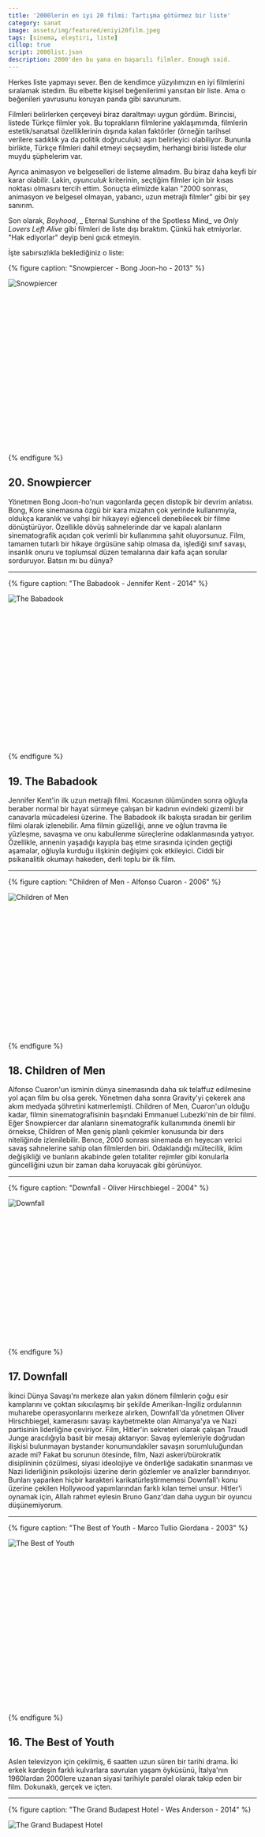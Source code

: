 ```yaml
---
title: '2000lerin en iyi 20 filmi: Tartışma götürmez bir liste'
category: sanat
image: assets/img/featured/eniyi20film.jpeg
tags: [sinema, eleştiri, liste]
cillop: true
script: 2000list.json
description: 2000'den bu yana en başarılı filmler. Enough said.
--- 
```


Herkes liste yapmayı sever. Ben de kendimce yüzyılımızın en iyi filmlerini sıralamak istedim. Bu elbette kişisel beğenilerimi yansıtan bir liste. Ama o beğenileri yavrusunu koruyan panda gibi savunurum. 

Filmleri belirlerken çerçeveyi biraz daraltmayı uygun gördüm. Birincisi, listede Türkçe filmler yok. Bu toprakların filmlerine yaklaşımımda, filmlerin estetik/sanatsal özelliklerinin dışında kalan faktörler (örneğin tarihsel verilere sadıklık ya da politik doğruculuk) aşırı belirleyici olabiliyor. Bununla birlikte, Türkçe filmleri dahil etmeyi seçseydim, herhangi birisi listede olur muydu şüphelerim var. 

Ayrıca animasyon ve belgeselleri de listeme almadım. Bu biraz daha keyfi bir karar olabilir. Lakin, _oyunculuk_ kriterinin, seçtiğim filmler için bir kısas noktası olmasını tercih ettim. Sonuçta elimizde kalan "2000 sonrası, animasyon ve belgesel olmayan, yabancı, uzun metrajlı filmler" gibi bir şey sanırım.

Son olarak, _Boyhood_, _ Eternal Sunshine of the Spotless Mind_ ve _Only Lovers Left Alive_ gibi filmleri de liste dışı bıraktım. Çünkü hak etmiyorlar. "Hak ediyorlar" deyip beni gıcık etmeyin. 

İşte sabırsızlıkla beklediğiniz o liste: 

{% figure caption: "Snowpiercer - Bong Joon-ho - 2013"  %}
<div class="ratio-box" style="padding-bottom: 66.7%">
<img alt="Snowpiercer" class="lazyload" data-src="/assets/img/others/snowpiercer.jpeg">
</div>
{% endfigure %}

## 20. Snowpiercer

Yönetmen Bong Joon-ho'nun vagonlarda geçen distopik bir devrim anlatısı. Bong, Kore sinemasına özgü bir kara mizahın çok yerinde kullanımıyla, oldukça karanlık ve vahşi bir hikayeyi eğlenceli denebilecek bir filme dönüştürüyor. Özellikle dövüş sahnelerinde dar ve kapalı alanların sinematografik açıdan çok verimli bir kullanımına şahit oluyorsunuz. Film, tamamen tutarlı bir hikaye örgüsüne sahip olmasa da, işlediği sınıf savaşı, insanlık onuru ve toplumsal düzen temalarına dair kafa açan sorular sorduruyor. Batsın mı bu dünya?

---- 

{% figure caption: "The Babadook - Jennifer Kent - 2014"  %}
<div class="ratio-box" style="padding-bottom: 60%">
<img alt="The Babadook" class="lazyload" data-src="/assets/img/others/babadook.jpeg">
</div>
{% endfigure %}

## 19. The Babadook

Jennifer Kent'in ilk uzun metrajlı filmi. Kocasının ölümünden sonra oğluyla beraber normal bir hayat sürmeye çalışan bir kadının evindeki gizemli bir canavarla mücadelesi üzerine. The Babadook ilk bakışta sıradan bir gerilim filmi olarak izlenebilir. Ama filmin güzelliği, anne ve oğlun travma ile yüzleşme, savaşma ve onu kabullenme süreçlerine odaklanmasında yatıyor. Özellikle, annenin yaşadığı kayıpla baş etme sırasında içinden geçtiği aşamalar, oğluyla kurduğu ilişkinin değişimi çok etkileyici. Ciddi bir psikanalitik okumayı hakeden, derli toplu bir ilk film. 

---- 

{% figure caption: "Children of Men - Alfonso Cuaron - 2006"  %}
<div class="ratio-box" style="padding-bottom: 56.25%">
<img alt="Children of Men" class="lazyload" data-src="/assets/img/others/childrenofmen.jpeg">
</div>
{% endfigure %}

## 18. Children of Men

Alfonso Cuaron'un isminin dünya sinemasında daha sık telaffuz edilmesine yol açan film bu olsa gerek. Yönetmen daha sonra Gravity'yi çekerek ana akım medyada şöhretini katmerlemişti. Children of Men, Cuaron'un olduğu kadar, filmin sinematografisinin başındaki Emmanuel Lubezki'nin de bir filmi. Eğer Snowpiercer dar alanların sinematografik kullanımında önemli bir örnekse, Children of Men geniş planlı çekimler konusunda bir ders niteliğinde izlenilebilir. Bence, 2000 sonrası sinemada en heyecan verici savaş sahnelerine sahip olan filmlerden biri. Odaklandığı mültecilik, iklim değişikliği ve bunların akabinde gelen totaliter rejimler gibi konularla güncelliğini uzun bir zaman daha koruyacak gibi görünüyor. 

---- 

{% figure caption: "Downfall - Oliver Hirschbiegel - 2004"  %}
<div class="ratio-box" style="padding-bottom: 56.25%">
<img alt="Downfall" class="lazyload" data-src="/assets/img/others/downfall.jpeg">
</div>
{% endfigure %}

## 17. Downfall

İkinci Dünya Savaşı'nı merkeze alan yakın dönem filmlerin çoğu esir kamplarını ve çoktan sıkıcılaşmış bir şekilde Amerikan-İngiliz ordularının muharebe operasyonlarını merkeze alırken, Downfall'da yönetmen Oliver Hirschbiegel, kamerasını savaşı kaybetmekte olan Almanya'ya ve Nazi partisinin liderliğine çeviriyor. Film, Hitler'in sekreteri olarak çalışan Traudl Junge aracılığıyla basit bir mesajı aktarıyor: Savaş eylemleriyle doğrudan ilişkisi bulunmayan bystander konumundakiler savaşın sorumluluğundan azade mi? Fakat bu sorunun ötesinde, film, Nazi askeri/bürokratik disiplininin çözülmesi, siyasi ideolojiye ve önderliğe sadakatin sınanması ve Nazi liderliğinin psikolojisi üzerine derin gözlemler ve analizler barındırıyor. Bunları yaparken hiçbir karakteri karikatürleştirmemesi Downfall'ı konu üzerine çekilen Hollywood yapımlarından farklı kılan temel unsur. Hitler'i oynamak için, Allah rahmet eylesin Bruno Ganz'dan daha uygun bir oyuncu düşünemiyorum. 

---- 

{% figure caption: "The Best of Youth - Marco Tullio Giordana - 2003"  %}
<div class="ratio-box" style="padding-bottom: 66.7%">
<img alt="The Best of Youth" class="lazyload" data-src="/assets/img/others/bestofyouth.jpeg">
</div>
{% endfigure %}

## 16. The Best of Youth

Aslen televizyon için çekilmiş, 6 saatten uzun süren bir tarihi drama. İki erkek kardeşin farklı kulvarlara savrulan yaşam öyküsünü, İtalya'nın 1960lardan 2000lere uzanan siyasi tarihiyle paralel olarak takip eden bir film. Dokunaklı, gerçek ve içten. 

---- 

{% figure caption: "The Grand Budapest Hotel  - Wes Anderson - 2014"  %}
<div class="ratio-box" style="padding-bottom: 56.25%">
<img alt="The Grand Budapest Hotel" class="lazyload" data-src="/assets/img/others/budapest.jpeg">
</div>
{% endfigure %}

## 15. The Grand Budapest Hotel 

İştah açıcı, çilekli doğum günü pastası gibi film. 1930larda hayali Zubrowka Cumhuriyeti'nde seçkin bir otelin odabaşısı ve lobici çocuğun arkadaşlığını ve maceralarını anlatıyor. Hikaye, yaşlı bir adamın kendi ilk gençliğini anlatışından beklenebileceği üzere, masalsı, improvize ve absürt. Hafızanın yeterli olmadığı zamanlarda uydurmasyon devreye girmiş gibi. Tüm _slapstick_ komedisine, iyilerin kazanacağına emin olduğumuz iyimserliğine rağmen, film incelikli ve derin bir mesajı seyirciye aktarabiliyor. Filmin masalsı niteliği, yönetmen Wes Anderson'un dahiyane renk paletiyle ve müzik seçimiyle daha da kendini belli ediyor. Film göz açıp kapayıncaya kadar bitiyor. Anderson'un bize hediye ettiği ve ne yazık ki yok olmaya mahkum bu sihirli dünyadan gerçekliğe uyanmak zaman alıyor. 

----

{% figure caption: "The White Ribbon - Michael Haneke - 2009"  %}
<div class="ratio-box" style="padding-bottom: 56.4%">
<img alt="The White Ribbon" class="lazyload" data-src="/assets/img/others/whiteribbon.jpeg">
</div>
{% endfigure %}

## 14. The White Ribbon

_The Grand Budapest Hotel_, renklerin ve müziğin ustaca kullanımıyla seyirciyi masalsı bir yolculuğa çıkarırken, The White Ribbon renklerin ve müziğin _güzelleştirici_ etkilerini kullanmayarak, seyirciyi hazmedilemesi zor ve sert gerçeklikler hakkında düşünmeye davet ediyor. Haneke'nin siyah-beyaz çekimi ve müziği sınırlı kullanımı, 1. Dünya Savaşı'nın öncesinde Almanya kırsalında, ataerkil ve dini otoritenin altında yaşayan insanların hayatlarındaki belirsizliği başarıyla yakalıyor. Ölümler, kazalar, şiddet bu kasabada kol geziyor. Ama sorumlular bulunamıyor. Tehdidin nereden geldiğine dair bilgisizlik kişiler arasında ve aile içerisinde yavaş yavaş fakat kararlı biçimde büyüyen çatlaklar oluşturuyor. Baskıyla ve ahlaki ikiyüzlülükle bu çözülmeyi durdurmaya çalışan patriarklar, izleyen, öğrenen, kötülüğün kurbanı ve icracısı olan çocuklar üzerinde tarihsel sonuçları büyük olan psikolojik yaralar açıyorlar. 

---- 

{% figure caption: "Roma - Alfonso Cuaron - 2018"  %}
<div class="ratio-box" style="padding-bottom: 66.7%">
<img alt="Roma" class="lazyload" data-src="/assets/img/others/roma.jpeg">
</div>
{% endfigure %}

## 13. Roma

Alfonso Cuaron'un başyapıtı. Meksika'da, 1970lerde, sınıfsal ve ırksal tabakalaşmanın arkaplanında, orta sınıf bir ailenin ve onların hizmetçisinin gündelik hayatını anlatıyor. Roma, müthiş bir yalınlıkla ve adeta karakterlere karşı büyük bir şefkat duygusuyla anlatılan bir hikaye. Hizmetçi Cleo, ailenin çocukları için koruyucu melekken, diğer yanda kendi hayal kırıklıkları arasında hayata tutunmaya çalışan genç bir kadın. Arabanın arka koltuğunda başını cama yaslayıp manzaraya ve düşüncelere daldığında, onun yanında olmak, sıradan hayatların sıradan acılarını beraber göğüslemek, hayatın süreğen yalnızlığına karşı teselli edici bir şeyler söylemek istiyorsunuz. Roma'nın insanları bu kadar canlı ve bu kadar insan. 

---- 

{% figure caption: "Talk To Her - Pedro Almodovar - 2002"  %}
<div class="ratio-box" style="padding-bottom: 67.3%">
<img alt="Talk To Her" class="lazyload" data-src="/assets/img/others/talktoher.jpeg">
</div>
{% endfigure %}

## 12. Talk To Her

Birbirinden hayli farklı iki erkeğin komadaki birbirinden hayli farklı iki kadına adanmışlıkları ve paylaştıkları bu adanmışlık sayesinde aralarında gelişen ilişki üzerine bir film. Film özellikle, cinsel yönelimini pek kestiremediğimiz hasta bakıcı Benigno ile komadaki balerin arasındaki tek yönlü ilişkiye odaklanıyor. Yönetmen Almodovar, platonik aşkın sınırlarına, karşılık verilmeyen bir sevgiyi gütmenin garip bencilliğine, arzunun cinsel ve cinsel olmayan biçimleri arasındaki ayrıma ve varlığını bir insanın içinde kaybetme arzusuna dair çok zorlu sorular soruyor. Seyirci, karakterlere sempati duyma ve onlarla arasına bir mesafe koyma ihtiyacını aynı anda hissediyor. Bu rahatsızlık için bile izlemeye değer. 

---- 

{% figure caption: "Pan's Labyrinth - Guillermo del Toro - 2006"  %}
<div class="ratio-box" style="padding-bottom: 66.4%">
<img alt="Pan's Labyrinth" class="lazyload" data-src="/assets/img/others/labyrinth.jpeg">
</div>
{% endfigure %}

## 11. Pan's Labyrinth

Guillermo del Toro'nun kariyerinin en büyük başarısı; hikaye ve görsellik açısından bir şaheser. Falanjist İspanya'nın tehlikeli dünyasıyla hem umut vaadeden hem de korkutucu bir hayal evreni arasında git-geller yaşayan bir kız çocuğunun öyküsü. del Toro'nun yarattığı fantezi dünyası, hem karakterlerinin çok boyutluluğu bakımından hem de her şeyin toz pembe olduğu bir diyar olmanın aksine Ofelia'yı çabuk büyümeye ve yetişkinlere has tercihler yapmaya zorlaması bakımından çok özgün. Bu filmden yola çıkarak yazdığım bir makale için [şöyle buyurun](https://karateke.github.io/sanat/2017/10/14/olumlulerin-labirenti.html). 

---- 

{% figure caption: "Wild Tales - Damian Szifron - 2014"  %}
<div class="ratio-box" style="padding-bottom: 61.2%">
<img alt="Wild Tales" class="lazyload" data-src="/assets/img/others/wildtales.jpeg">
</div>
{% endfigure %}

## 10. Wild Tales

Damian Szifron'un birbirinden güzel kurgulanmış 6 hikayeyi içeren ve gündelik şiddet eylemlerine odaklanan müthiş eğlenceli filmi. Filmdeki çoğu hikaye gündelik hayatta ortaya çıkan şiddeti ele aldığı için oldukça tanıdık geliyor. Fakat hikayelerin kesişim noktası olan bu karanlık temaya rağmen, Szifron, gerçekten eğlenceli ve hatta komik bir film çekebilmiş. Film, modern hayatın aşağılamalarına, beklenmedik sosyal çatışmalarına, eşitsizlik ve adaletsizlerine karşı nasıl akıl sağlığımızı koruyabiliriz sorusunu soruyor. Yönetmen bu soruya cevabında iyimserliği ve kötümserliği oldukça kararında olacak bir şekilde dengeleyebilmiş. Filmden yola çıkarak [şöyle bir şeyler karalamıştım](https://karateke.github.io/sanat/2016/11/23/kucuk-kotuluk-masallari.html). 

---- 

{% figure caption: "The Host - Bong Joon-ho - 2006"  %}
<div class="ratio-box" style="padding-bottom: 66.7%">
<img alt="The Host" class="lazyload" data-src="/assets/img/others/thehost.jpeg">
</div>
{% endfigure %}

## 9. The Host

2000lerin en iyi bilimkurgu filmi. Film, Seul'un Han Irmağı'nda beliren canavarın bir kız çocuğunu kaçırması ve bunun ardından kızın ailesinin canavarın peşine düşmesini anlatıyor. The Host, sinema okuryazarlığı konusunda benim için turnusol kağıdı olan filmlerden biridir. Bu filmden haz almayanın sinema hakkındaki görüşlerine pek itibar etmem. The Host aynı anda acayip komik, acayip korkutucu, acayip dramatik, acayip heyecan uyandırıcı ve acayip politik olmayı becerebilen ender yapımlardan. Bu filmi sıradan bir canavar filmi olarak izlemek kendi başına zevkli, ama bu garip gerilim-komedinin siyasi ve toplumsal eleştiri içeren altmetinleri onu başka bir seviyeye ulaştırıyor. 

---- 

{% figure caption: "The Handmaiden - Chan-wook Park - 2016"  %}
<div class="ratio-box" style="padding-bottom: 56.25%">
<img alt="The Handmaiden" class="lazyload" data-src="/assets/img/others/handmaiden.jpeg">
</div>
{% endfigure %}

## 8. The Handmaiden 

Her sahnesi göz alıcı ve dikkatlice planlanmış şeytana pabucunu ters giydirme hikayesi. Chan-wook Park'ın stil olarak Oldboy'dan daha olgun bir aşamaya eriştiği film, patriarkal gelenekleri olan üst sınıf bir Japon konağının hanımıyla hizmetçisi arasındaki ilişkiye odaklanıyor. Çok etkileyici set tasarımları, karmaşık ve çok katmanlı bir hikaye, kameranın gördüğü en şehvetli erotik sahneler bu uzun filmi bir solukta bitirmeye yol açıyor. The Handmaiden'ı _male gaze_'e karşı bir duruş olarak feminist bir perspektiften okumak da hayli mümkün. Baştan aşağı sanat. 

---- 

{% figure caption: "A Serious Man - Ethan & Joel Cohen - 2009"  %}
<div class="ratio-box" style="padding-bottom: 56.25%">
<img alt="A Serious Man" class="lazyload" data-src="/assets/img/others/seriousman.jpeg">
</div>
{% endfigure %}

## 7. A Serious Man

Coen Kardeşlerin diğer filmlerine kıyasla yeterli ilgi görmemiş, ama komedi materyali bakımından, işlediği konular ve mesajı bakımından ve yönetmenlerin kendi özgün stillerini temsil etmesi bakımından bence eşsiz bir film. Film, Yahudi inançlarına bağlı bir topluluğun içerisindeki, aile babası bir matematik profesörünün anlam ve kesinlik arayışını anlatıyor. Film boyunca, hayatın anlamına dair cevapların matematiksel bir kesinlik içerisinde kendisine verilmesi gerektiğini düşünen Larry Gopnik'in içsel çatışmalarını ve mantıksız ve yanlış bir dünyada mantığın ve doğrunun rotasından şaşmadan devam etme ısrarını izliyoruz. Sy Ableman bile bu filmi izlemek için yeterli gerekçe. Yardırıyor. 

---- 

{% figure caption: "In The Mood For Love - Kar-Wai Wong - 2000"  %}
<div class="ratio-box" style="padding-bottom: 56.25%">
<img alt="In The Mood For Love" class="lazyload" data-src="/assets/img/others/moodforlove.jpeg">
</div>
{% endfigure %}

## 6. In The Mood For Love

Yönetmen Kar-Wai Wong'un kırmızı tonları bolca kullandığı, estetiğe dair hislerin ve hazların anlatılan hikayeden daha önemli olduğu, tutkulu bir romantik film. _ In The Mood For Love_, bende hep erkeğin perspektifinden söylenen bir yetişkin aşk hikayesi izlenimi uyandırdı. Kadınların giysilerine, ellerine, yüzlerine odaklanan uzun çekimler falan... Böyle de olsa, bir kadın ve erkek arasındaki arzuyu ve çekimi, sözlere pek ihtiyaç duymadan, bakışlarla, mesafeyle ve renklerle anlatmayı en etkileyici biçimde başaran filmlerden biri. Seyirciye, hiçbir sevişmenin tatmin edemeyeceği bir gerilimi, kelimelere başvurmadan hissettirebilmek Kar-wai'nin büyük başarısı. 

---- 

{% figure caption: "No Country for Old Men - Ethan & Joel Cohen - 2007"  %}
<div class="ratio-box" style="padding-bottom: 56.25%">
<img alt="No Country for Old Men" class="lazyload" data-src="/assets/img/others/oldmen.jpeg">
</div>
{% endfigure %}

## 5. No Country for Old Men

Coenlerin gerilimin dozunu ustaca yükselttikleri felsefi altmetinleri olan western filmi. Başarılı fakat yaşlı, dünyada olup biteni anlayamamasına rağmen kabullenmiş bir erkek, sıradan fakat şansa inancını koruyan bir erkek ve ahlak kurallarından azade bir katil erkek filmin ana karakterleri. Sonuncusu sinema tarihinin en korkutucu (ve en kötü saçlı) canilerinden biri. Film ortak bir ahlaki zeminde uzlaşılamayacak, kaynağını bilmediğimiz ve fakat saf ve yabancı bir kötülükle mücadele etmenin anlamını, kader ve insan iradesini sorguluyor. 

---- 

{% figure caption: "A Separation - Asghar Farhadi - 2011"  %}
<div class="ratio-box" style="padding-bottom: 56.25%">
<img alt="A Separation" class="lazyload" data-src="/assets/img/others/separation.jpeg">
</div>
{% endfigure %}

## 4. A Separation

İranlı yönetmen Asghar Farhadi'nin bir ailenin içerisindeki anlaşmazlıklara ve iki ailenin arasındaki uyuşmazlıklara odaklandığı filmi. Sınıf, din ve toplumsal cinsiyet eksenindeki sosyal çatışmaların yanı sıra İran adli kurumlarının mükemmel bir sosyolojik analizi. Farhadi, karakterlerini haklı ve haksızın tanımlanamadığı bir gri alana yerleştiriyor. Her karakter kendi açısından doğruyu ve mantıklıyı yapmaya çalışırken kendilerini bir açmazın içerisinde buluyorlar. Farhadi, bir yanda seyirciyi bu çözümsüzlükten etik bir çıkış için düşünmeye teşvik ederken, diğer yanda empatiye davet ediyor. Seyircinin zihninde bir kararsızlık, bölünmüşlük hissi yaratan, etkisi çok uzun süren bir film. 

---- 

{% figure caption: "There Will Be Blood - Paul Thomas Anderson - 2007"  %}
<div class="ratio-box" style="padding-bottom: 56.25%">
<img alt="There Will Be Blood" class="lazyload" data-src="/assets/img/others/willbeblood.jpeg">
</div>
{% endfigure %}

## 3. There Will Be Blood

Paul Thomas Anderson'ın 20.yüzyılın başında petrol arayışındaki bir girişimci ile genç bir papazın ilişkisine odaklanan filmi. Kapitalizmin merkez ülkesini inşa eden ruh halini mercek altına yatırıyor. Bir nevi Anderson'un "Protestan Ahlakı". Hırs, irade ve risk gibi insanlara karşı kayıtsızlık ve sevgisizlik ve bir tutam delilik de bu etiğin bir parçası. Kişiler arası olduğu kadar ideolojiler arası bir mücadelenin de hikayesi olan bu filme, çok tasarruflu ve etkili kullanılan bir _sountrack_ ve Daniel Day Lewis'in karizmatik oyunculuğu eşlik ediyor. 

---- 

{% figure caption: "Oldboy - Chan-wook Park - 2003"  %}
<div class="ratio-box" style="padding-bottom: 68.4%">
<img alt="Oldboy" class="lazyload" data-src="/assets/img/others/oldboy.jpeg">
</div>
{% endfigure %}

## 2. Oldboy

İntikam filmlerinin en güzeli. Chan-wook Park'ın intikam serisinin en meşhuru. Sebebini bilmediği bir şekilde 15 yıl boyunca bir odada tecrit halinde tutulan Dae-su Oh'nun bir gün salıverildiğinde giriştiği anlam ve intikam arayışı. Çok vahşi, çok komik, çok haz veren ve yürek burkan bir film. Bonus olarak da izlediğim en güzel dövüş sahnesine sahip (Koridorda geçen). 

---- 

{% figure caption: "Memories Of Murder - Bong Joon-ho - 2003"  %}
<div class="ratio-box" style="padding-bottom: 56.25%">
<img alt="Memories Of Murder" class="lazyload" data-src="/assets/img/others/memories.jpeg">
</div>
{% endfigure %}

## 1. Memories Of Murder

Bu da gördüğüm en güzel uçan tekme sahnelerine sahip olan film. 1986 yılında Güney Kore'de kadınları hedef alan bir seri cinayet davasını konu alıyor. Güney Kore'nin hareketli siyasi atmosferinde, çürümüş ve yetersiz kaynaklara sahip bir emniyet teşkilatının, işkence metotlarını kullanmaktan geri durmayan üç dedektifi başrolleri oynuyor.






















